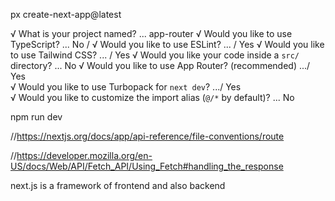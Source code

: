 px create-next-app@latest


√ What is your project named? ... app-router
√ Would you like to use TypeScript? ... No / 
√ Would you like to use ESLint? ...  / Yes
√ Would you like to use Tailwind CSS? ...  / Yes
√ Would you like your code inside a `src/` directory? ... No 
√ Would you like to use App Router? (recommended) .../ Yes     
√ Would you like to use Turbopack for `next dev`? .../ Yes     
√ Would you like to customize the import alias (`@/*` by default)? ... No 

npm run dev

//https://nextjs.org/docs/app/api-reference/file-conventions/route

//https://developer.mozilla.org/en-US/docs/Web/API/Fetch_API/Using_Fetch#handling_the_response

next.js is a framework of frontend and also backend
